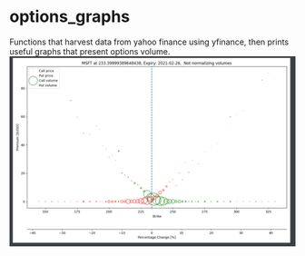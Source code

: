 # options_graphs
Functions that harvest data from yahoo finance using yfinance, then prints useful graphs that present options volume. 
![alt text](https://github.com/FirstGalacticEmpire/options_graphs/blob/master/example.PNG)


